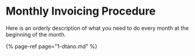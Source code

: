 # Monthly Invoicing Procedure

Here is an orderly description of what you need to do every month at the beginning of the month.

{% page-ref page="1-dtano.md" %}

